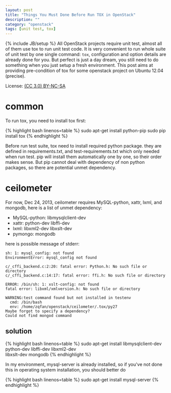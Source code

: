 ```yaml
---
layout: post
title: "Things You Must Done Before Run TOX in OpenStack"
description: ""
category: "openstack"
tags: [unit test, tox]
---
```

{% include JB/setup %}
All OpenStack projects require unit test, almost all of them use tox to run unit test code. It is very convenient to run whole suite of unit test by one single command: `tox`, configuration and option details are already done for you. But perfect is just a day dream, you still need to do something when you just setup a fresh environment. This post aims at providing pre-condition of tox for some openstack project on Ubuntu 12.04 (precise).

License: [(CC 3.0) BY-NC-SA](http://creativecommons.org/licenses/by-nc-sa/3.0/)

# common
To run tox, you need to install tox first:

{% highlight bash linenos=table %}
sudo apt-get install python-pip
sudo pip install tox
{% endhighlight %}

Before run test suite, tox need to install required python package. they are defined in requirements.txt, and test-requirements.txt which only needed when run test. pip will install them automatically one by one, so their order makes sense. But pip cannot deal with dependency of non python packages, so there are potential unmet dependency.

# ceilometer
For now, Dec 24, 2013, ceilometer requires MySQL-python, xattr, lxml, and mongodb, here is a list of unmet dependency:

* MySQL-python: libmysqlclient-dev
* xattr: python-dev libffi-dev
* lxml: libxml2-dev libxslt-dev
* pymongo: mongodb

here is possible message of stderr:

    sh: 1: mysql_config: not found
    EnvironmentError: mysql_config not found

    c/_cffi_backend.c:2:20: fatal error: Python.h: No such file or directory
    c/_cffi_backend.c:14:17: fatal error: ffi.h: No such file or directory

    ERROR: /bin/sh: 1: xslt-config: not found
    fatal error: libxml/xmlversion.h: No such file or directory

    WARNING:test command found but not installed in testenv
      cmd: /bin/bash
      env: /home/zqfan/openstack/ceilometer/.tox/py27
    Maybe forgot to specify a dependency?
    Could not find mongod command

## solution

{% highlight bash linenos=table %}
sudo apt-get install libmysqlclient-dev python-dev libffi-dev libxml2-dev \
                     libxslt-dev mongodb
{% endhighlight %}

In my environment, mysql-server is already installed, so if you've not done this in operating system installation, you should better do

{% highlight bash linenos=table %}
sudo apt-get install mysql-server
{% endhighlight %}
